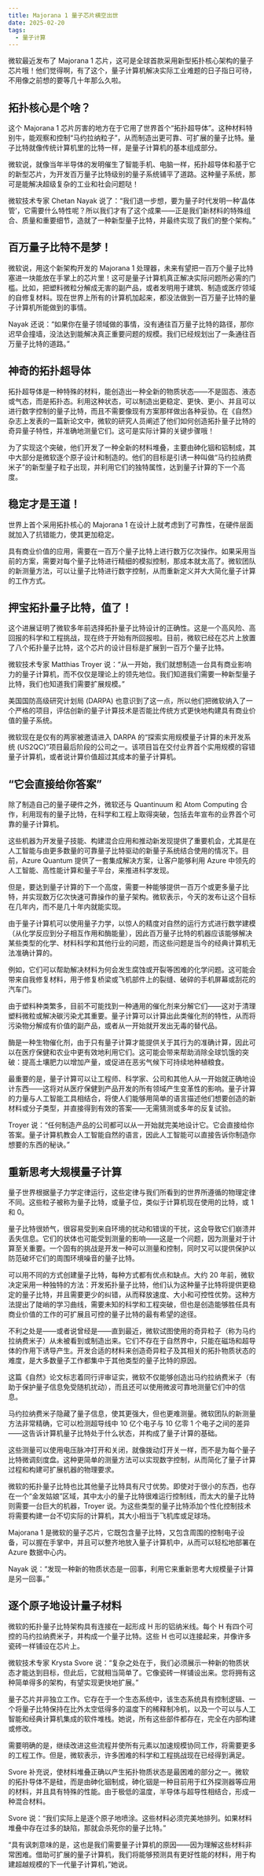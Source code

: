```yaml
---
title: Majorana 1 量子芯片横空出世
date: 2025-02-20
tags:
  - 量子计算
---
```

微软最近发布了 Majorana 1 芯片，这可是全球首款采用新型拓扑核心架构的量子芯片哦！他们觉得啊，有了这个，量子计算机解决实际工业难题的日子指日可待，不用像之前想的要等几十年那么久啦。

## 拓扑核心是个啥？

这个 Majorana 1 芯片厉害的地方在于它用了世界首个“拓扑超导体”。这种材料特别牛，能观察和控制“马约拉纳粒子”，从而制造出更可靠、可扩展的量子比特。量子比特就像传统计算机里的比特一样，是量子计算机的基本组成部分。

微软说，就像当年半导体的发明催生了智能手机、电脑一样，拓扑超导体和基于它的新型芯片，为开发百万量子比特级别的量子系统铺平了道路。这种量子系统，那可是能解决超级复杂的工业和社会问题哒！

微软技术专家 Chetan Nayak 说了：“我们退一步想，要为量子时代发明一种‘晶体管’，它需要什么特性呢？所以我们才有了这个成果——正是我们新材料的特殊组合、质量和重要细节，造就了一种新型量子比特，并最终实现了我们的整个架构。”

## 百万量子比特不是梦！

微软说，用这个新架构开发的 Majorana 1 处理器，未来有望把一百万个量子比特塞进一块能放在手掌上的芯片里！这可是量子计算机真正解决实际问题所必需的门槛。比如，把塑料微粒分解成无害的副产品，或者发明用于建筑、制造或医疗领域的自修复材料。现在世界上所有的计算机加起来，都没法做到一百万量子比特的量子计算机所能做到的事情。

Nayak 还说：“如果你在量子领域做的事情，没有通往百万量子比特的路径，那你迟早会撞墙，没法达到能解决真正重要问题的规模。我们已经规划出了一条通往百万量子比特的道路。”

## 神奇的拓扑超导体

拓扑超导体是一种特殊的材料，能创造出一种全新的物质状态——不是固态、液态或气态，而是拓扑态。利用这种状态，可以制造出更稳定、更快、更小、并且可以进行数字控制的量子比特，而且不需要像现有方案那样做出各种妥协。在《自然》杂志上发表的一篇新论文中，微软的研究人员阐述了他们如何创造拓扑量子比特的奇异量子特性，并准确地测量它们。这可是实际计算的关键步骤哦！

为了实现这个突破，他们开发了一种全新的材料堆叠，主要由砷化铟和铝制成，其中大部分是微软逐个原子设计和制造的。他们的目标是引诱一种叫做“马约拉纳费米子”的新型量子粒子出现，并利用它们的独特属性，达到量子计算的下一个高度。

## 稳定才是王道！

世界上首个采用拓扑核心的 Majorana 1 在设计上就考虑到了可靠性，在硬件层面就加入了抗错能力，使其更加稳定。

具有商业价值的应用，需要在一百万个量子比特上进行数万亿次操作。如果采用当前的方案，需要对每个量子比特进行精细的模拟控制，那成本就太高了。微软团队的新测量方法，可以让量子比特进行数字控制，从而重新定义并大大简化量子计算的工作方式。

## 押宝拓扑量子比特，值了！

这个进展证明了微软多年前选择拓扑量子比特设计的正确性。这是一个高风险、高回报的科学和工程挑战，现在终于开始有所回报啦。目前，微软已经在芯片上放置了八个拓扑量子比特，这个芯片的设计目标是扩展到一百万个量子比特。

微软技术专家 Matthias Troyer 说：“从一开始，我们就想制造一台具有商业影响力的量子计算机，而不仅仅是理论上的领先地位。我们知道我们需要一种新型量子比特，我们也知道我们需要扩展规模。”

美国国防高级研究计划局 (DARPA) 也意识到了这一点，所以他们把微软纳入了一个严格的项目，评估创新的量子计算技术是否能比传统方式更快地构建具有商业价值的量子系统。

微软现在是仅有的两家被邀请进入 DARPA 的“探索实用规模量子计算的未开发系统 (US2QC)”项目最后阶段的公司之一。该项目旨在交付业界首个实用规模的容错量子计算机，或者说计算价值超过其成本的量子计算机。

## “它会直接给你答案”

除了制造自己的量子硬件之外，微软还与 Quantinuum 和 Atom Computing 合作，利用现有的量子比特，在科学和工程上取得突破，包括去年宣布的业界首个可靠的量子计算机。

这些机器为开发量子技能、构建混合应用和推动新发现提供了重要机会，尤其是在人工智能与由更多数量的可靠量子比特驱动的新量子系统结合使用的情况下。目前，Azure Quantum 提供了一套集成解决方案，让客户能够利用 Azure 中领先的人工智能、高性能计算和量子平台，来推进科学发现。

但是，要达到量子计算的下一个高度，需要一种能够提供一百万个或更多量子比特，并实现数万亿次快速可靠操作的量子架构。微软表示，今天的发布让这个目标在几年内，而不是几十年内就能实现。

由于量子计算机可以使用量子力学，以惊人的精度对自然的运行方式进行数学建模（从化学反应到分子相互作用和酶能量），因此百万量子比特的机器应该能够解决某些类型的化学、材料科学和其他行业的问题，而这些问题是当今的经典计算机无法准确计算的。

例如，它们可以帮助解决材料为何会发生腐蚀或开裂等困难的化学问题。这可能会带来自我修复材料，用于修复桥梁或飞机部件上的裂缝、破碎的手机屏幕或刮花的汽车门。

由于塑料种类繁多，目前不可能找到一种通用的催化剂来分解它们——这对于清理塑料微粒或解决碳污染尤其重要。量子计算可以计算出此类催化剂的特性，从而将污染物分解成有价值的副产品，或者从一开始就开发出无毒的替代品。

酶是一种生物催化剂，由于只有量子计算才能提供关于其行为的准确计算，因此可以在医疗保健和农业中更有效地利用它们。这可能会带来帮助消除全球饥饿的突破：提高土壤肥力以增加产量，或促进在恶劣气候下可持续地种植粮食。

最重要的是，量子计算可以让工程师、科学家、公司和其他人从一开始就正确地设计东西——这将对从医疗保健到产品开发的所有领域产生变革性的影响。量子计算的力量与人工智能工具相结合，将使人们能够用简单的语言描述他们想要创造的新材料或分子类型，并直接得到有效的答案——无需猜测或多年的反复试验。

Troyer 说：“任何制造产品的公司都可以从一开始就完美地设计它。它会直接给你答案。量子计算机教会人工智能自然的语言，因此人工智能可以直接告诉你制造你想要的东西的秘诀。”

## 重新思考大规模量子计算

量子世界根据量子力学定律运行，这些定律与我们所看到的世界所遵循的物理定律不同。这些粒子被称为量子比特，或量子位，类似于计算机现在使用的比特，或 1 和 0。

量子比特很娇气，很容易受到来自环境的扰动和错误的干扰，这会导致它们崩溃并丢失信息。它们的状体也可能受到测量的影响——这是一个问题，因为测量对于计算至关重要。一个固有的挑战是开发一种可以测量和控制，同时又可以提供保护以防范破坏它们的周围环境噪音的量子比特。

可以用不同的方式创建量子比特，每种方式都有优点和缺点。大约 20 年前，微软决定采用一种独特的方法：开发拓扑量子比特，他们认为这种量子比特将提供更稳定的量子比特，并且需要更少的纠错，从而释放速度、大小和可控性优势。这种方法提出了陡峭的学习曲线，需要未知的科学和工程突破，但也是创造能够胜任具有商业价值的工作的可扩展且可控的量子比特的最有希望的途径。

不利之处是——或者说曾经是——直到最近，微软试图使用的奇异粒子（称为马约拉纳费米子）从未被看到或制造出来。它们不存在于自然界中，只能在磁场和超导体的作用下诱导产生。开发合适的材料来创造奇异粒子及其相关的拓扑物质状态的难度，是大多数量子工作都集中于其他类型的量子比特的原因。

这篇《自然》论文标志着同行评审证实，微软不仅能够创造出马约拉纳费米子（有助于保护量子信息免受随机扰动），而且还可以使用微波可靠地测量它们中的信息。

马约拉纳费米子隐藏了量子信息，使其更强大，但也更难测量。微软团队的新测量方法非常精确，它可以检测超导线中 10 亿个电子与 10 亿零 1 个电子之间的差异——这告诉计算机量子比特处于什么状态，并构成了量子计算的基础。

这些测量可以使用电压脉冲打开和关闭，就像拨动灯开关一样，而不是为每个量子比特微调刻度盘。这种更简单的测量方法可以实现数字控制，从而简化了量子计算过程和构建可扩展机器的物理要求。

微软的拓扑量子比特也比其他量子比特具有尺寸优势。即使对于很小的东西，也存在一个“金发姑娘”区域，其中太小的量子比特很难运行控制线，而太大的量子比特则需要一台巨大的机器，Troyer 说。为这些类型的量子比特添加个性化控制技术将需要构建一台不切实际的计算机，其大小相当于飞机库或足球场。

Majorana 1 是微软的量子芯片，它既包含量子比特，又包含周围的控制电子设备，可以握在手掌中，并且可以整齐地放入量子计算机中，从而可以轻松地部署在 Azure 数据中心内。

Nayak 说：“发现一种新的物质状态是一回事，利用它来重新思考大规模量子计算是另一回事。”

## 逐个原子地设计量子材料

微软的拓扑量子比特架构具有连接在一起形成 H 形的铝纳米线。每个 H 有四个可控的马约拉纳费米子，并构成一个量子比特。这些 H 也可以连接起来，并像许多瓷砖一样铺设在芯片上。

微软技术专家 Krysta Svore 说：“复杂之处在于，我们必须展示一种新的物质状态才能达到目标，但此后，它就相当简单了。它像瓷砖一样铺设出来。您将拥有这种简单得多的架构，有望实现更快地扩展。”

量子芯片并非独立工作。它存在于一个生态系统中，该生态系统具有控制逻辑、一个将量子比特保持在比外太空低得多的温度下的稀释制冷机，以及一个可以与人工智能和经典计算机集成的软件堆栈。她说，所有这些部件都存在，完全在内部构建或修改。

需要明确的是，继续改进这些流程并使所有元素以加速规模协同工作，将需要更多的工程工作。但是，微软表示，许多困难的科学和工程挑战现在已经得到满足。

Svore 补充说，使材料堆叠正确以产生拓扑物质状态是最困难的部分之一。微软的拓扑导体不是硅，而是由砷化铟制成，砷化铟是一种目前用于红外探测器等应用的材料，并且具有特殊的性能。由于极低的温度，半导体与超导性相结合，形成一种混合材料。

Svore 说：“我们实际上是逐个原子地喷涂。这些材料必须完美地排列。如果材料堆叠中存在过多的缺陷，那就会杀死你的量子比特。”

“具有讽刺意味的是，这也是我们需要量子计算机的原因——因为理解这些材料非常困难。借助可扩展的量子计算机，我们将能够预测具有更好性能的材料，用于构建超越规模的下一代量子计算机，”她说。

